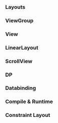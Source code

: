 ### Layouts

### ViewGroup

### View

### LinearLayout

### ScrollView

### DP

### Databinding

### Compile & Runtime

### Constraint Layout

